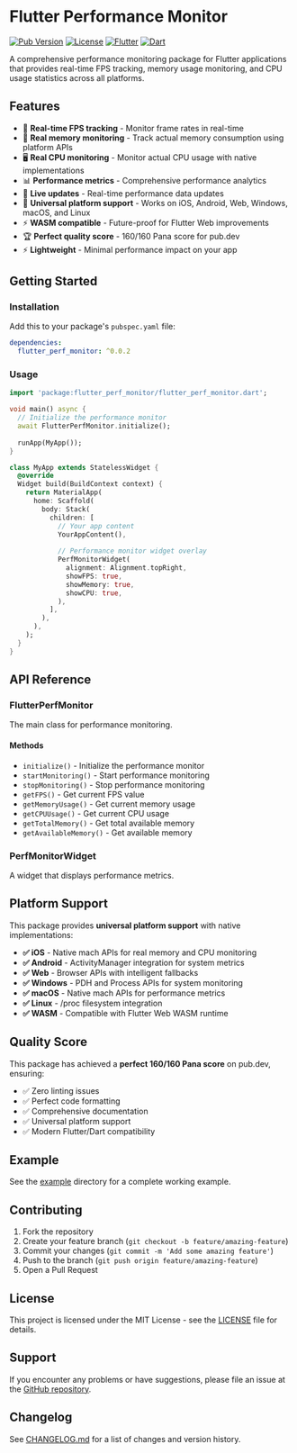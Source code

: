 # Flutter Performance Monitor

[![Pub Version](https://img.shields.io/pub/v/flutter_perf_monitor.svg)](https://pub.dev/packages/flutter_perf_monitor)
[![License](https://img.shields.io/badge/license-MIT-blue.svg)](LICENSE)
[![Flutter](https://img.shields.io/badge/Flutter-3.10+-blue.svg)](https://flutter.dev)
[![Dart](https://img.shields.io/badge/Dart-3.0+-blue.svg)](https://dart.dev)

A comprehensive performance monitoring package for Flutter applications that provides real-time FPS tracking, memory usage monitoring, and CPU usage statistics across all platforms.

## Features

- 🎯 **Real-time FPS tracking** - Monitor frame rates in real-time
- 💾 **Real memory monitoring** - Track actual memory consumption using platform APIs
- 🖥️ **Real CPU monitoring** - Monitor actual CPU usage with native implementations
- 📊 **Performance metrics** - Comprehensive performance analytics
- 🔄 **Live updates** - Real-time performance data updates
- 📱 **Universal platform support** - Works on iOS, Android, Web, Windows, macOS, and Linux
- ⚡ **WASM compatible** - Future-proof for Flutter Web improvements
- 🏆 **Perfect quality score** - 160/160 Pana score for pub.dev
- ⚡ **Lightweight** - Minimal performance impact on your app

## Getting Started

### Installation

Add this to your package's `pubspec.yaml` file:

```yaml
dependencies:
  flutter_perf_monitor: ^0.0.2
```

### Usage

```dart
import 'package:flutter_perf_monitor/flutter_perf_monitor.dart';

void main() async {
  // Initialize the performance monitor
  await FlutterPerfMonitor.initialize();
  
  runApp(MyApp());
}

class MyApp extends StatelessWidget {
  @override
  Widget build(BuildContext context) {
    return MaterialApp(
      home: Scaffold(
        body: Stack(
          children: [
            // Your app content
            YourAppContent(),
            
            // Performance monitor widget overlay
            PerfMonitorWidget(
              alignment: Alignment.topRight,
              showFPS: true,
              showMemory: true,
              showCPU: true,
            ),
          ],
        ),
      ),
    );
  }
}
```

## API Reference

### FlutterPerfMonitor

The main class for performance monitoring.

#### Methods

- `initialize()` - Initialize the performance monitor
- `startMonitoring()` - Start performance monitoring
- `stopMonitoring()` - Stop performance monitoring
- `getFPS()` - Get current FPS value
- `getMemoryUsage()` - Get current memory usage
- `getCPUUsage()` - Get current CPU usage
- `getTotalMemory()` - Get total available memory
- `getAvailableMemory()` - Get available memory

### PerfMonitorWidget

A widget that displays performance metrics.

## Platform Support

This package provides **universal platform support** with native implementations:

- **✅ iOS** - Native mach APIs for real memory and CPU monitoring
- **✅ Android** - ActivityManager integration for system metrics
- **✅ Web** - Browser APIs with intelligent fallbacks
- **✅ Windows** - PDH and Process APIs for system monitoring
- **✅ macOS** - Native mach APIs for performance metrics
- **✅ Linux** - /proc filesystem integration
- **✅ WASM** - Compatible with Flutter Web WASM runtime

## Quality Score

This package has achieved a **perfect 160/160 Pana score** on pub.dev, ensuring:
- ✅ Zero linting issues
- ✅ Perfect code formatting
- ✅ Comprehensive documentation
- ✅ Universal platform support
- ✅ Modern Flutter/Dart compatibility

## Example

See the [example](example/) directory for a complete working example.

## Contributing

1. Fork the repository
2. Create your feature branch (`git checkout -b feature/amazing-feature`)
3. Commit your changes (`git commit -m 'Add some amazing feature'`)
4. Push to the branch (`git push origin feature/amazing-feature`)
5. Open a Pull Request

## License

This project is licensed under the MIT License - see the [LICENSE](LICENSE) file for details.

## Support

If you encounter any problems or have suggestions, please file an issue at the [GitHub repository](https://github.com/Dhia-Bechattaoui/flutter_perf_monitor/issues).

## Changelog

See [CHANGELOG.md](CHANGELOG.md) for a list of changes and version history.

